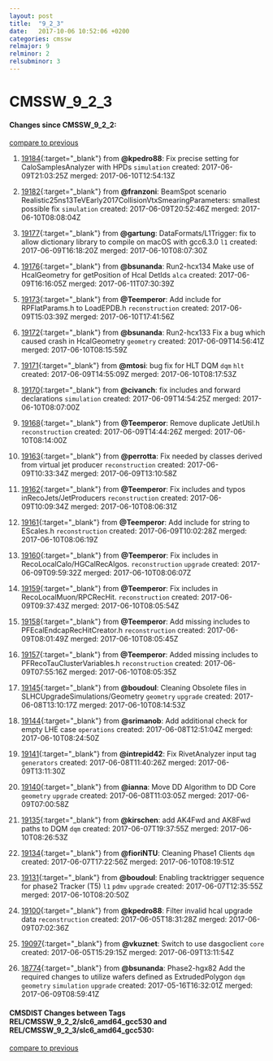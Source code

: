 ```yaml
---
layout: post
title:  "9_2_3"
date:   2017-10-06 10:52:06 +0200
categories: cmssw
relmajor: 9
relminor: 2
relsubminor: 3
---
```


# CMSSW_9_2_3
#### Changes since CMSSW_9_2_2:
[compare to previous](https://github.com/cms-sw/cmssw/compare/CMSSW_9_2_2...CMSSW_9_2_3)



1. [19184](http://github.com/cms-sw/cmssw/pull/19184){:target="_blank"}  from **@kpedro88**: Fix precise setting for CaloSamplesAnalyzer with HPDs `simulation`  created: 2017-06-09T21:03:25Z merged: 2017-06-10T12:54:13Z

1. [19182](http://github.com/cms-sw/cmssw/pull/19182){:target="_blank"}  from **@franzoni**: BeamSpot scenario Realistic25ns13TeVEarly2017CollisionVtxSmearingParameters: smallest possible fix `simulation`  created: 2017-06-09T20:52:46Z merged: 2017-06-10T08:08:04Z

1. [19177](http://github.com/cms-sw/cmssw/pull/19177){:target="_blank"}  from **@gartung**: DataFormats/L1Trigger: fix to allow dictionary library to compile on macOS with gcc6.3.0 `l1`  created: 2017-06-09T16:18:20Z merged: 2017-06-10T08:07:30Z

1. [19176](http://github.com/cms-sw/cmssw/pull/19176){:target="_blank"}  from **@bsunanda**: Run2-hcx134 Make use of HcalGeometry for getPosition of Hcal DetIds `alca`  created: 2017-06-09T16:16:05Z merged: 2017-06-11T07:30:39Z

1. [19173](http://github.com/cms-sw/cmssw/pull/19173){:target="_blank"}  from **@Teemperor**: Add include for RPFlatParams.h to LoadEPDB.h `reconstruction`  created: 2017-06-09T15:03:39Z merged: 2017-06-10T17:41:56Z

1. [19172](http://github.com/cms-sw/cmssw/pull/19172){:target="_blank"}  from **@bsunanda**: Run2-hcx133 Fix a bug which caused crash in HcalGeometry `geometry`  created: 2017-06-09T14:56:41Z merged: 2017-06-10T08:15:59Z

1. [19171](http://github.com/cms-sw/cmssw/pull/19171){:target="_blank"}  from **@mtosi**: bug fix for HLT DQM `dqm`  `hlt`  created: 2017-06-09T14:55:09Z merged: 2017-06-10T08:17:53Z

1. [19170](http://github.com/cms-sw/cmssw/pull/19170){:target="_blank"}  from **@civanch**: fix includes and forward declarations `simulation`  created: 2017-06-09T14:54:25Z merged: 2017-06-10T08:07:00Z

1. [19168](http://github.com/cms-sw/cmssw/pull/19168){:target="_blank"}  from **@Teemperor**: Remove duplicate JetUtil.h `reconstruction`  created: 2017-06-09T14:44:26Z merged: 2017-06-10T08:14:00Z

1. [19163](http://github.com/cms-sw/cmssw/pull/19163){:target="_blank"}  from **@perrotta**: Fix needed by classes derived from virtual jet producer `reconstruction`  created: 2017-06-09T10:33:34Z merged: 2017-06-09T13:10:58Z

1. [19162](http://github.com/cms-sw/cmssw/pull/19162){:target="_blank"}  from **@Teemperor**: Fix includes and typos inRecoJets/JetProducers `reconstruction`  created: 2017-06-09T10:09:34Z merged: 2017-06-10T08:06:31Z

1. [19161](http://github.com/cms-sw/cmssw/pull/19161){:target="_blank"}  from **@Teemperor**: Add include for string to EScales.h `reconstruction`  created: 2017-06-09T10:02:28Z merged: 2017-06-10T08:06:19Z

1. [19160](http://github.com/cms-sw/cmssw/pull/19160){:target="_blank"}  from **@Teemperor**: Fix includes in RecoLocalCalo/HGCalRecAlgos. `reconstruction`  `upgrade`  created: 2017-06-09T09:59:32Z merged: 2017-06-10T08:06:07Z

1. [19159](http://github.com/cms-sw/cmssw/pull/19159){:target="_blank"}  from **@Teemperor**: Fix includes in RecoLocalMuon/RPCRecHit. `reconstruction`  created: 2017-06-09T09:37:43Z merged: 2017-06-10T08:05:54Z

1. [19158](http://github.com/cms-sw/cmssw/pull/19158){:target="_blank"}  from **@Teemperor**: Add missing includes to PFEcalEndcapRecHitCreator.h `reconstruction`  created: 2017-06-09T08:01:49Z merged: 2017-06-10T08:05:45Z

1. [19157](http://github.com/cms-sw/cmssw/pull/19157){:target="_blank"}  from **@Teemperor**: Added missing includes to PFRecoTauClusterVariables.h `reconstruction`  created: 2017-06-09T07:55:16Z merged: 2017-06-10T08:05:35Z

1. [19145](http://github.com/cms-sw/cmssw/pull/19145){:target="_blank"}  from **@boudoul**: Cleaning Obsolete files in SLHCUpgradeSimulations/Geometry `geometry`  `upgrade`  created: 2017-06-08T13:10:17Z merged: 2017-06-10T08:14:53Z

1. [19144](http://github.com/cms-sw/cmssw/pull/19144){:target="_blank"}  from **@srimanob**: Add additional check for empty LHE case `operations`  created: 2017-06-08T12:51:04Z merged: 2017-06-10T08:24:50Z

1. [19141](http://github.com/cms-sw/cmssw/pull/19141){:target="_blank"}  from **@intrepid42**: Fix RivetAnalyzer input tag `generators`  created: 2017-06-08T11:40:26Z merged: 2017-06-09T13:11:30Z

1. [19140](http://github.com/cms-sw/cmssw/pull/19140){:target="_blank"}  from **@ianna**: Move DD Algorithm to DD Core `geometry`  `upgrade`  created: 2017-06-08T11:03:05Z merged: 2017-06-09T07:00:58Z

1. [19135](http://github.com/cms-sw/cmssw/pull/19135){:target="_blank"}  from **@kirschen**: add AK4Fwd and AK8Fwd paths to DQM  `dqm`  created: 2017-06-07T19:37:55Z merged: 2017-06-10T08:26:53Z

1. [19134](http://github.com/cms-sw/cmssw/pull/19134){:target="_blank"}  from **@fioriNTU**: Cleaning Phase1 Clients `dqm`  created: 2017-06-07T17:22:56Z merged: 2017-06-10T08:19:51Z

1. [19131](http://github.com/cms-sw/cmssw/pull/19131){:target="_blank"}  from **@boudoul**: Enabling tracktrigger sequence for phase2 Tracker (T5) `l1`  `pdmv`  `upgrade`  created: 2017-06-07T12:35:55Z merged: 2017-06-10T08:20:50Z

1. [19100](http://github.com/cms-sw/cmssw/pull/19100){:target="_blank"}  from **@kpedro88**: Filter invalid hcal upgrade data `reconstruction`  created: 2017-06-05T18:31:28Z merged: 2017-06-09T07:02:36Z

1. [19097](http://github.com/cms-sw/cmssw/pull/19097){:target="_blank"}  from **@vkuznet**: Switch to use dasgoclient `core`  created: 2017-06-05T15:29:15Z merged: 2017-06-09T13:11:54Z

1. [18774](http://github.com/cms-sw/cmssw/pull/18774){:target="_blank"}  from **@bsunanda**: Phase2-hgx82 Add the required changes to utilize wafers defined as ExtrudedPolygon `dqm`  `geometry`  `simulation`  `upgrade`  created: 2017-05-16T16:32:01Z merged: 2017-06-09T08:59:41Z

#### CMSDIST Changes between Tags REL/CMSSW_9_2_2/slc6_amd64_gcc530 and REL/CMSSW_9_2_3/slc6_amd64_gcc530:
[compare to previous](https://github.com/cms-sw/cmsdist/compare/REL/CMSSW_9_2_2/slc6_amd64_gcc530...REL/CMSSW_9_2_3/slc6_amd64_gcc530)


